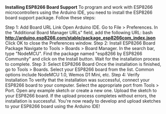 **Installing ESP8266 Board Support**
To program and work with ESP8266 microcontrollers using the Arduino IDE, you need to install the ESP8266 board support package. Follow these steps:

Step 1: Add Board URL Link
Open Arduino IDE.
Go to File > Preferences.
In the "Additional Board Manager URLs" field, add the following URL:
bash
**http://arduino.esp8266.com/stable/package_esp8266com_index.json**
Click OK to close the Preferences window.
Step 2: Install ESP8266 Board Package
Navigate to Tools > Boards > Board Manager.
In the search bar, type "NodeMCU".
Find the package named "esp8266 by ESP8266 Community" and click on the Install button.
Wait for the installation process to complete.
Step 3: Select ESP8266 Board
Once the installation is finished, go to Tools > Boards.
Select your ESP8266 board from the list. Common options include NodeMCU 1.0, Wemos D1 Mini, etc.
Step 4: Verify Installation
To verify that the installation was successful, connect your ESP8266 board to your computer.
Select the appropriate port from Tools > Port.
Open any example sketch or create a new one.
Upload the sketch to your ESP8266 board.
If the upload process completes without errors, the installation is successful.
You're now ready to develop and upload sketches to your ESP8266 board using the Arduino IDE!

